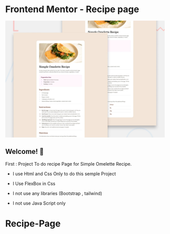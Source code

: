 # Frontend Mentor - Recipe page

![Design preview for the Recipe page coding challenge](./design/desktop-preview.jpg)

## Welcome! 👋

First : Project To do recipe Page for Simple Omelette Recipe.

- I use Html and Css Only to do this semple Project

- I Use FlexBox in Css 

- I not use any libraries (Bootstrap , tailwind)

- I not use Java Script only 
# Recipe-Page
